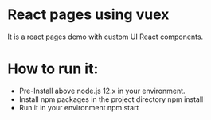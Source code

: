 # React pages using vuex

It is a react pages demo with custom UI React components.

# How to run it:
- Pre-Install above node.js 12.x in your environment.
- Install npm packages in the project directory
npm install
- Run it in your environment
npm start

